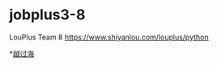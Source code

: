# jobplus3-8
LouPlus Team 8 https://www.shiyanlou.com/louplus/python

*[越过海](https://github.com/shium)
